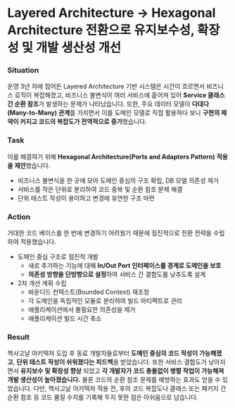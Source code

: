 # Layered Architecture → Hexagonal Architecture 전환으로 유지보수성, 확장성 및 개발 생산성 개선

### Situation

운영 3년 차에 접어든 Layered Architecture 기반 시스템은 시간이 흐르면서 비즈니스 로직이 복잡해졌고, 비즈니스 불변식이 여러 서비스에 흩어져 있어 **Service 클래스 간 순환 참조**가 발생하는 문제가 나타났습니다. 또한, 주요 데이터 모델이 **다대다(Many-to-Many) 관계**를 가지면서 이를 도메인 모델로 직접 활용하다 보니 **구현의 제약이 커지고 코드의 복잡도가 전역적으로 증가**했습니다. 

### Task

이를 해결하기 위해 **Hexagonal Architecture(Ports and Adapters Pattern) 적용을 제안**했습니다.

- 비즈니스 불변식을 한 곳에 모아 도메인 중심의 구조 확립, DB 모델 의존성 제거
- 서비스를 작은 단위로 분리하여 코드 중복 및 순환 참조 문제 해결
- 단위 테스트 작성이 용이하고 변경에 유연한 구조 마련

### Action

거대한 코드 베이스를 한 번에 변경하기 어려웠기 때문에 점진적으로 전환 전략을 수립하여 적용했습니다.

- 도메인 중심 구조로 점진적 개발
	- 새로 추가하는 기능에 대해 **In/Out Port 인터페이스를 경계로 도메인을 보호**
	- **의존성 방향을 단방향으로 설정**하여 서비스 간 결합도를 낮추도록 설계
- 2차 개선 계획 수립
	- 바운디드 컨텍스트(Bounded Context) 재조정
	- 각 도메인을 독립적인 모듈로 분리하여 빌드 아티팩트로 관리
	- 애플리케이션에서 불필요한 의존성을 제거
	- 애플리케이션 빌드 시간 축소

### Result

헥사고날 아키텍처 도입 후 동료 개발자들로부터 **도메인 중심의 코드 작성이 가능해졌고**, **단위 테스트 작성이 쉬워졌다는 피드백**을 받았습니다. 또한 서비스 결합도가 낮아지면서 **유지보수 및 확장성 향상** 되었고 **각 개발자가 코드 충돌없이 병렬 작업이 가능해져 개발 생산성이 높아졌습니다.** 물론 코드의 순환 참조 문제를 예방하는 효과도 얻을 수 있었습니다. 다만, 헥사고날 아키텍처 적용 전, 후의 코드 복잡도나 클래스 또는 패키지 간 순환 참조 등 코드 품질 수치를 기록해 두지 못한 점은 아쉬움으로 남습니다.
